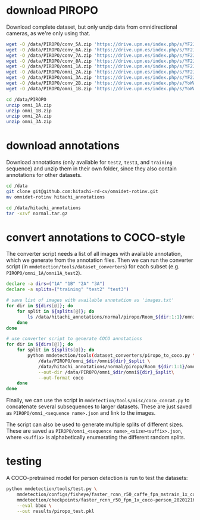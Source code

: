 # download PIROPO
Download complete dataset, but only unzip data from omnidirectional cameras, as we're only using that.

```bash
wget -O /data/PIROPO/conv_5A.zip 'https://drive.upm.es/index.php/s/YF2JUrw33wtRMIj/download?path=%2F&files=conv_5A.zip'
wget -O /data/PIROPO/conv_6A.zip 'https://drive.upm.es/index.php/s/YF2JUrw33wtRMIj/download?path=%2F&files=conv_6A.zip'
wget -O /data/PIROPO/conv_7A.zip 'https://drive.upm.es/index.php/s/YF2JUrw33wtRMIj/download?path=%2F&files=conv_7A.zip'
wget -O /data/PIROPO/conv_8A.zip 'https://drive.upm.es/index.php/s/YF2JUrw33wtRMIj/download?path=%2F&files=conv_8A.zip'
wget -O /data/PIROPO/omni_1A.zip 'https://drive.upm.es/index.php/s/YF2JUrw33wtRMIj/download?path=%2F&files=omni_1A.zip'
wget -O /data/PIROPO/omni_2A.zip 'https://drive.upm.es/index.php/s/YF2JUrw33wtRMIj/download?path=%2F&files=omni_2A.zip'
wget -O /data/PIROPO/omni_3A.zip 'https://drive.upm.es/index.php/s/YF2JUrw33wtRMIj/download?path=%2F&files=omni_3A.zip'
wget -O /data/PIROPO/conv_2B.zip 'https://drive.upm.es/index.php/s/YoWW0gkemWNZ3AL/download?path=%2F&files=conv_2B.zip'
wget -O /data/PIROPO/omni_1B.zip 'https://drive.upm.es/index.php/s/YoWW0gkemWNZ3AL/download?path=%2F&files=omni_1B.zip'

cd /data/PIROPO
unzip omni_1A.zip
unzip omni_1B.zip
unzip omni_2A.zip
unzip omni_3A.zip
```

# download annotations
Download annotations (only available for `test2`, `test3`, and `training` sequence) and unzip them in their own folder,
since they also contain annotations for other datasets.

```bash
cd /data
git clone git@github.com:hitachi-rd-cv/omnidet-rotinv.git
mv omnidet-rotinv hitachi_annotations

cd /data/hitachi_annotations
tar -xzvf normal.tar.gz
```

# convert annotations to COCO-style
The converter script needs a list of all images with available annotation, which we generate from the annotation files.
Then we can run the converter script (in `mmdetection/tools/dataset_converters`) for each subset (e.g. 
`PIROPO/omni_1A/omni1A_test2`).

```bash
declare -a dirs=("1A" "1B" "2A" "3A")
declare -a splits=("training" "test2" "test3")

# save list of images with available annotation as 'images.txt'
for dir in ${dirs[@]}; do
    for split in ${splits[@]}; do
        ls /data/hitachi_annotations/normal/piropo/Room_${dir:1:1}/omni_$dir/omni_${dir}_$split | sed -e 's/\.xml$//' > /data/PIROPO/omni_$dir/omni${dir}_$split/images.txt
    done
done

# use converter script to generate COCO annotations
for dir in ${dirs[@]}; do
    for split in ${splits[@]}; do
        python mmdetection/tools(dataset_converters/piropo_to_coco.py \
            /data/PIROPO/omni_$dir/omni${dir}_$split \
            /data/hitachi_annotations/normal/piropo/Room_${dir:1:1}/omni_$dir/omni_${dir}_$split \
            --out-dir /data/PIROPO/omni_$dir/omni${dir}_$split\
            --out-format coco
    done
done
```

Finally, we can use the script in `mmdetection/tools/misc/coco_concat.py` to concatenate several subsequences to larger
datasets. These are just saved as `PIROPO/omni_<sequence name>.json` and link to the images.

The script can also be used to generate multiple splits of different sizes. These are saved as 
`PIROPO/omni_<sequence name>_<size><suffix>.json`, where `<suffix>` is alphabetically enumerating the different random 
splits.

# testing
A COCO-pretrained model for person detection is run to test the datasets:

```bash
python mmdetection/tools/test.py \
    mmdetection/configs/fisheye/faster_rcnn_r50_caffe_fpn_mstrain_1x_coco-person_piropo.py \
    mmdetection/checkpoints/faster_rcnn_r50_fpn_1x_coco-person_20201216_175929-d022e227.pth \
    --eval bbox \
    --out results/piropo_test.pkl
```